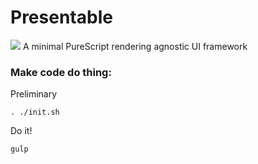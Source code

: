Presentable 
====
![](https://travis-ci.org/CapillarySoftware/Presentable.svg?branch=develop)
A minimal PureScript rendering agnostic UI framework


### Make code do thing:

Preliminary
```
. ./init.sh
```

Do it!
```
gulp
```
